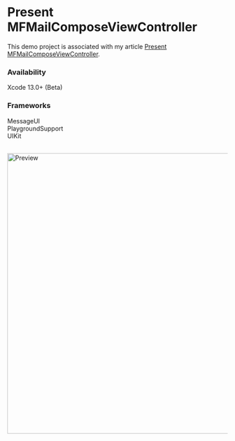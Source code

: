 # Present MFMailComposeViewController

This demo project is associated with my article [Present MFMailComposeViewController](https://yaacoub.github.io/articles/swift-tip/present-mfmailcomposeviewcontroller/).

### Availability

Xcode 13.0+ (Beta)

### Frameworks

MessageUI
<br>
PlaygroundSupport
<br>
UIKit

<br>

<img src="https://user-images.githubusercontent.com/34966652/125165779-2879fe80-e1a1-11eb-9eea-9e5e50540111.jpeg" height="640" alt="Preview"/>
